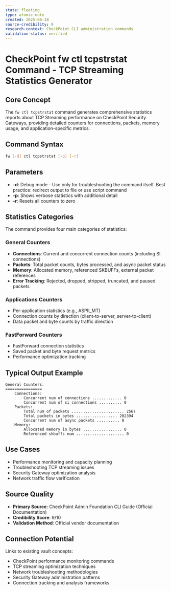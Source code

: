 ```yaml
---
state: fleeting
type: atomic-note
created: 2025-06-18
source-credibility: 9
research-context: CheckPoint CLI administration commands
validation-status: verified
---
```


# CheckPoint fw ctl tcpstrstat Command - TCP Streaming Statistics Generator

## Core Concept
The `fw ctl tcpstrstat` command generates comprehensive statistics reports about TCP Streaming performance on CheckPoint Security Gateways, providing detailed counters for connections, packets, memory usage, and application-specific metrics.

## Command Syntax
```bash
fw [-d] ctl tcpstrstat [-p] [-r]
```

## Parameters
- **-d**: Debug mode - Use only for troubleshooting the command itself. Best practice: redirect output to file or use script command
- **-p**: Shows verbose statistics with additional detail
- **-r**: Resets all counters to zero

## Statistics Categories
The command provides four main categories of statistics:

### General Counters
- **Connections**: Current and concurrent connection counts (including SI connections)
- **Packets**: Total packet counts, bytes processed, and async packet status
- **Memory**: Allocated memory, referenced SKBUFFs, external packet references
- **Error Tracking**: Rejected, dropped, stripped, truncated, and paused packets

### Applications Counters
- Per-application statistics (e.g., ASPII_MT)
- Connection counts by direction (client-to-server, server-to-client)
- Data packet and byte counts by traffic direction

### FastForward Counters
- FastForward connection statistics
- Saved packet and byte request metrics
- Performance optimization tracking

## Typical Output Example
```
General Counters:
================
    Connections:
        Concurrent num of connections ............. 0
        Concurrent num of si connections .......... 0
    Packets:
        Total num of packets ....................... 2567
        Total packets in bytes .................. 202394
        Concurrent num of async packets .......... 0
    Memory:
        Allocated memory in bytes ................. 0
        Referenced skbuffs num ..................... 0
```

## Use Cases
- Performance monitoring and capacity planning
- Troubleshooting TCP streaming issues
- Security Gateway optimization analysis
- Network traffic flow verification

## Source Quality
- **Primary Source**: CheckPoint Admin Foundation CLI Guide (Official Documentation)
- **Credibility Score**: 9/10
- **Validation Method**: Official vendor documentation

## Connection Potential
Links to existing vault concepts:
- CheckPoint performance monitoring commands
- TCP streaming optimization techniques
- Network troubleshooting methodologies
- Security Gateway administration patterns
- Connection tracking and analysis frameworks